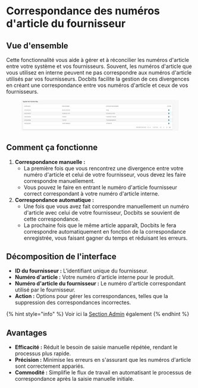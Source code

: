 # Correspondance des numéros d'article du fournisseur

## **Vue d'ensemble**

Cette fonctionnalité vous aide à gérer et à réconcilier les numéros d'article entre votre système et vos fournisseurs. Souvent, les numéros d'article que vous utilisez en interne peuvent ne pas correspondre aux numéros d'article utilisés par vos fournisseurs. Docbits facilite la gestion de ces divergences en créant une correspondance entre vos numéros d'article et ceux de vos fournisseurs.

<figure><img src="../../.gitbook/assets/supplier-item-number-map.png" alt=""><figcaption></figcaption></figure>

## **Comment ça fonctionne**

1. **Correspondance manuelle :**
   * La première fois que vous rencontrez une divergence entre votre numéro d'article et celui de votre fournisseur, vous devez les faire correspondre manuellement.
   * Vous pouvez le faire en entrant le numéro d'article fournisseur correct correspondant à votre numéro d'article interne.
2. **Correspondance automatique :**
   * Une fois que vous avez fait correspondre manuellement un numéro d'article avec celui de votre fournisseur, Docbits se souvient de cette correspondance.
   * La prochaine fois que le même article apparaît, Docbits le fera correspondre automatiquement en fonction de la correspondance enregistrée, vous faisant gagner du temps et réduisant les erreurs.

## **Décomposition de l'interface**

* **ID du fournisseur :** L'identifiant unique du fournisseur.
* **Numéro d'article :** Votre numéro d'article interne pour le produit.
* **Numéro d'article du fournisseur :** Le numéro d'article correspondant utilisé par le fournisseur.
* **Action :** Options pour gérer les correspondances, telles que la suppression des correspondances incorrectes.

{% hint style="info" %}
Voir ici la [Section Admin](../../admin-section/) également
{% endhint %}

## **Avantages**

* **Efficacité :** Réduit le besoin de saisie manuelle répétée, rendant le processus plus rapide.
* **Précision :** Minimise les erreurs en s'assurant que les numéros d'article sont correctement appariés.
* **Commodité :** Simplifie le flux de travail en automatisant le processus de correspondance après la saisie manuelle initiale.
